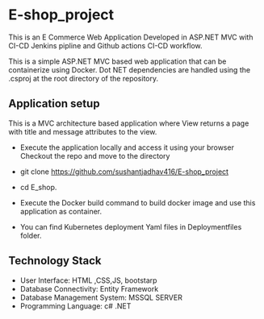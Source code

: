 # E-shop_project
This is an E Commerce Web Application Developed in ASP.NET MVC  with CI-CD Jenkins pipline and Github actions CI-CD workflow.

This is a simple ASP.NET MVC based web application that can be containerize using Docker. Dot NET dependencies are handled using the .csproj at the root directory of the repository.

## Application setup 
This is a MVC architecture based application where View returns a page with title and message attributes to the view.

- Execute the application locally and access it using your browser Checkout the repo and move to the directory

- git clone https://github.com/sushantjadhav416/E-shop_project

- cd E_shop.

- Execute the Docker build command to build docker image and use this application as container.
  
- You can find Kubernetes deployment Yaml files in Deploymentfiles folder.

## Technology Stack
- User Interface: HTML ,CSS,JS, bootstarp
- Database Connectivity: Entity Framework
- Database Management System: MSSQL SERVER
- Programming Language: c# .NET

  
